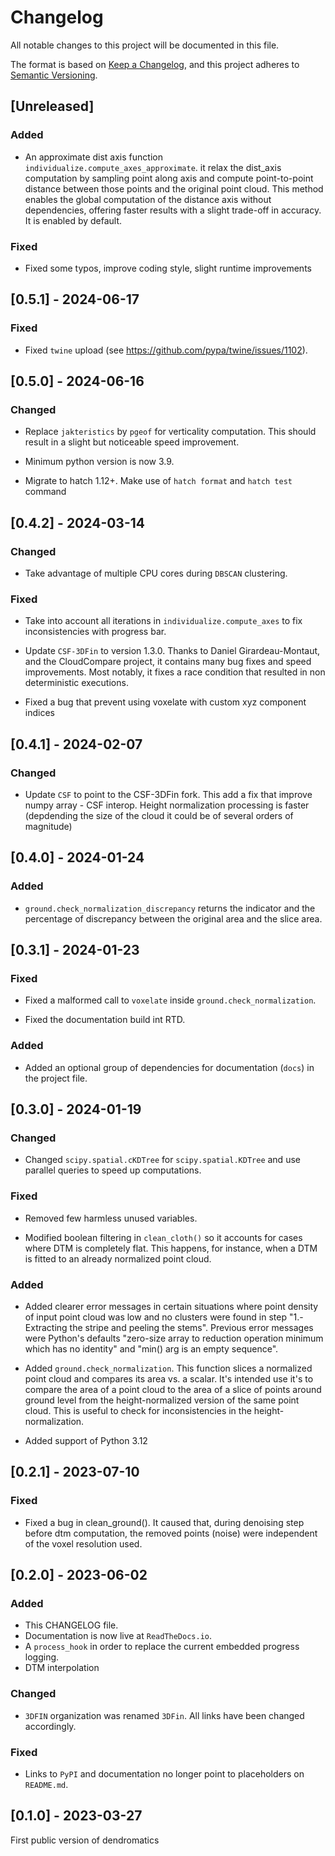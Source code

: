 # Changelog

All notable changes to this project will be documented in this file.

The format is based on [Keep a Changelog](https://keepachangelog.com/en/1.0.0/),
and this project adheres to [Semantic Versioning](https://semver.org/spec/v2.0.0.html).

## [Unreleased]

### Added

- An approximate dist axis function `individualize.compute_axes_approximate`. it relax the dist_axis computation 
  by sampling point along axis and compute point-to-point distance between those points and the original point cloud.
  This method enables the global computation of the distance axis without dependencies,
  offering faster results with a slight trade-off in accuracy. It is enabled by default.

### Fixed

- Fixed some typos, improve coding style, slight runtime improvements

## [0.5.1] - 2024-06-17

### Fixed

- Fixed `twine` upload (see https://github.com/pypa/twine/issues/1102).

## [0.5.0] - 2024-06-16

### Changed

- Replace `jakteristics` by `pgeof` for verticality computation. This should result in a slight 
  but noticeable speed improvement.

- Minimum python version is now 3.9.

- Migrate to hatch 1.12+. Make use of `hatch format` and `hatch test` command
## [0.4.2] - 2024-03-14

### Changed

- Take advantage of multiple CPU cores during `DBSCAN` clustering.

### Fixed

- Take into account all iterations in `individualize.compute_axes` to fix inconsistencies with progress bar.

- Update `CSF-3DFin` to version 1.3.0. Thanks to Daniel Girardeau-Montaut,
  and the CloudCompare project, it contains many bug fixes and speed 
  improvements. Most notably, it fixes a race condition that resulted
  in non deterministic executions.

- Fixed a bug that prevent using voxelate with custom xyz component indices

## [0.4.1] - 2024-02-07

### Changed

- Update `CSF` to point to the CSF-3DFin fork. This add a fix that improve numpy array - CSF interop. 
Height normalization processing is faster (depdending the size of the cloud it could be of several orders of magnitude)

## [0.4.0] - 2024-01-24

### Added

- `ground.check_normalization_discrepancy` returns the indicator and the percentage of discrepancy
between the original area and the slice area.

## [0.3.1] - 2024-01-23

### Fixed

- Fixed a malformed call to `voxelate` inside `ground.check_normalization`.

- Fixed the documentation build int RTD.

### Added

- Added an optional group of dependencies for documentation (`docs`) in the project file. 

## [0.3.0] - 2024-01-19

### Changed

- Changed `scipy.spatial.cKDTree` for `scipy.spatial.KDTree` and use parallel queries to speed up computations.

### Fixed

- Removed few harmless unused variables.

- Modified boolean filtering in `clean_cloth()` so it accounts for cases where DTM is completely flat. This happens, for instance, when a DTM is fitted to an already normalized point cloud.

### Added

- Added clearer error messages in certain situations where point density of input point cloud was low and no clusters were found in step "1.-Extracting the stripe and peeling the stems". Previous error messages were Python's defaults "zero-size array to reduction operation minimum which has no identity" and "min() arg is an empty sequence".

- Added `ground.check_normalization`. This function slices a normalized point cloud and compares its area vs. a scalar. It's intended use it's to compare the area of a point cloud to the area of a slice of points around ground level from the height-normalized version of the same point cloud. This is useful to check for inconsistencies in the height-normalization.

- Added support of Python 3.12

## [0.2.1] - 2023-07-10

### Fixed

- Fixed a bug in clean_ground(). It caused that, during denoising step before dtm computation, the removed points (noise) were independent of the voxel resolution used.

## [0.2.0] - 2023-06-02

### Added

- This CHANGELOG file.
- Documentation is now live at `ReadTheDocs.io`.
- A `process_hook` in order to replace the current embedded progress logging.
- DTM interpolation

### Changed

- `3DFIN` organization was renamed `3DFin`. All links have been changed accordingly.

### Fixed

- Links to `PyPI` and documentation no longer point to placeholders on `README.md`.

## [0.1.0] - 2023-03-27

First public version of dendromatics
